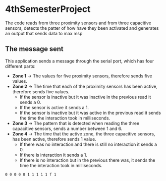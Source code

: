 # 4thSemesterProject
The code reads from three proximity sensors and from three capacitive sensors, detects the patter of how have they been activated and generates an output that sends data to max msp

## The message sent
This application sends a message through the serial port, which has four different parts:
  - **Zone 1** -> The values for five proximity sensors, therefore sends five values.
  - **Zone 2** -> The time that each of the proximity sensors has been active, therefore sends five values.
    - If the sensor is inactive but it was inactive in the previous read it sends a 0.
    - If the sensor is active it sends a 1.
    - If the sensor is inactive but it was active in the previous read it sends the time the interaction took in milliseconds. 
  - **Zone 3** -> The pattern that is detected when reading the three capacitive sensors, sends a number between 1 and 6.
  - **Zone 4** -> The time that the active zone, the three capacitive sensors, has been active, therefore sends 1 value.
    - If there was no interaction and there is still no interaction it sends a 0.
    - If there is interaction it sends a 1.
    - If there is no interaction but in the previous there was, it sends the time the interaction took in milliseconds. 

`0 0 0 0 0 1 1 1 1 1 f 1`
